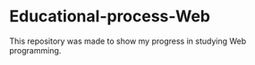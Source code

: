 # Educational-process-Web
This repository was made to show my progress in studying Web programming.
